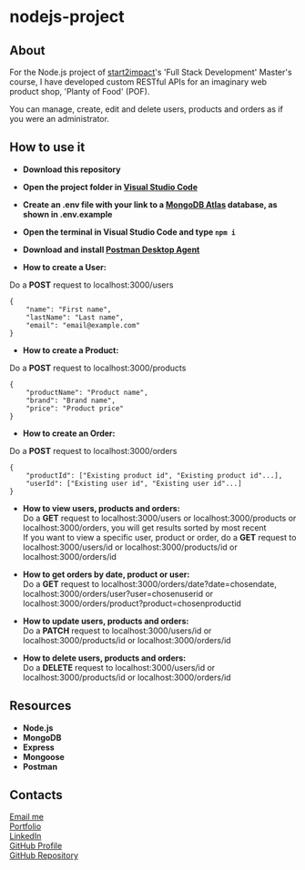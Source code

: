 # nodejs-project

## About

For the Node.js project of [start2impact](https://www.start2impact.it)'s 'Full Stack Development' Master's course, I have developed custom RESTful APIs for an imaginary web product shop, 'Planty of Food' (POF). <br>

You can manage, create, edit and delete users, products and orders as if you were an administrator.

## How to use it

- **Download this repository**
- **Open the project folder in [Visual Studio Code](https://code.visualstudio.com)**
- **Create an .env file with your link to a [MongoDB Atlas](https://www.mongodb.com/atlas/database) database, as shown in .env.example**
- **Open the terminal in Visual Studio Code and type `npm i`**
- **Download and install [Postman Desktop Agent](https://www.postman.com)**
  <br>

- **How to create a User:**

Do a **POST** request to localhost:3000/users

```
{
    "name": "First name",
    "lastName": "Last name",
    "email": "email@example.com"
}
```

- **How to create a Product:**

Do a **POST** request to localhost:3000/products

```
{
    "productName": "Product name",
    "brand": "Brand name",
    "price": "Product price"
}
```

- **How to create an Order:**

Do a **POST** request to localhost:3000/orders

```
{
    "productId": ["Existing product id", "Existing product id"...],
    "userId": ["Existing user id", "Existing user id"...]
}
```

- **How to view users, products and orders:**<br>
  Do a **GET** request to localhost:3000/users or localhost:3000/products or localhost:3000/orders, you will get results sorted by most recent<br>
  If you want to view a specific user, product or order, do a **GET** request to localhost:3000/users/id or localhost:3000/products/id or localhost:3000/orders/id<br>

- **How to get orders by date, product or user:**<br>
  Do a **GET** request to localhost:3000/orders/date?date=chosendate, localhost:3000/orders/user?user=chosenuserid or localhost:3000/orders/product?product=chosenproductid<br>

- **How to update users, products and orders:** <br>
  Do a **PATCH** request to localhost:3000/users/id or localhost:3000/products/id or localhost:3000/orders/id<br>

- **How to delete users, products and orders:** <br>
  Do a **DELETE** request to localhost:3000/users/id or localhost:3000/products/id or localhost:3000/orders/id<br>

## Resources

- **Node.js**
- **MongoDB**
- **Express**
- **Mongoose**
- **Postman**

## Contacts

[Email me](mailto:clarissacortese.info@gmail.com) <br>
[Portfolio](https://clarissacortese.com/) <br>
[LinkedIn](https://linkedin.com/in/clarissacortese/) <br>
[GitHub Profile](https://github.com/clarissacortese/) <br>
[GitHub Repository](https://github.com/clarissacortese/nodejs-project)
